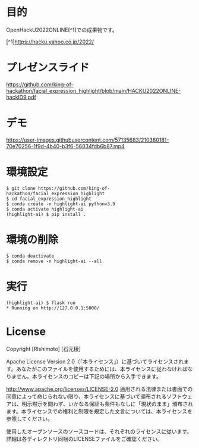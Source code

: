 # 目的
OpenHackU2022ONLINE[^1]での成果物です。

[^1]https://hacku.yahoo.co.jp/2022/

# プレゼンスライド
https://github.com/king-of-hackathon/facial_expression_highlight/blob/main/HACKU2022ONLINE-hackID9.pdf

# デモ
https://user-images.githubusercontent.com/57135683/210380181-70e70256-1f9d-4b40-b3f6-56034fdb6b87.mp4

# 環境設定
```
$ git clone https://github.com/king-of-hackathon/facial_expression_highlight
$ cd facial_expression_highlight
$ conda create -n highlight-ai python=3.9
$ conda activate highlight-ai
(highlight-ai) $ pip install .
```

# 環境の削除
```
$ conda deactivate
$ conda remove -n highlight-ai --all
```

# 実行
```
(highlight-ai) $ flask run
* Running on http://127.0.0.1:5000/
```

# License

Copyright [RIshimoto] [石元稜]

Apache License Version 2.0（「本ライセンス」）に基づいてライセンスされます。あなたがこのファイルを使用するためには、本ライセンスに従わなければなりません。本ライセンスのコピーは下記の場所から入手できます。

http://www.apache.org/licenses/LICENSE-2.0
適用される法律または書面での同意によって命じられない限り、本ライセンスに基づいて頒布されるソフトウェアは、明示黙示を問わず、いかなる保証も条件もなしに「現状のまま」頒布されます。本ライセンスでの権利と制限を規定した文言については、本ライセンスを参照してください。

使用したオープンソースのソースコードは、それぞれのライセンスに従います。
詳細は各ディレクトリ同梱のLICENSEファイルをご確認ください。
